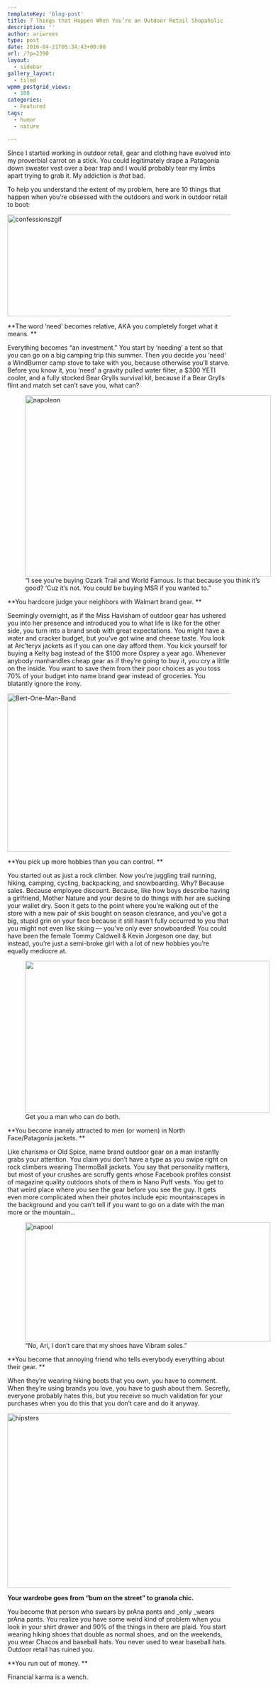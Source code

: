 ```yaml
---
templateKey: 'blog-post'
title: 7 Things that Happen When You’re an Outdoor Retail Shopaholic
description: ''
author: ariwrees
type: post
date: 2016-04-21T05:34:43+00:00
url: /?p=2390
layout:
  - sidebar
gallery_layout:
  - tiled
wpmm_postgrid_views:
  - 108
categories:
  - Featured
tags:
  - humor
  - nature

---
```

<p style="text-align: left;">
  Since I started working in outdoor retail, gear and clothing have evolved into my proverbial carrot on a stick. You could legitimately drape a Patagonia down sweater vest over a bear trap and I would probably tear my limbs apart trying to grab it. My addiction is <em>that </em>bad.
</p>

To help you understand the extent of my problem, here are 10 things that happen when you&#8217;re obsessed with the outdoors and work in outdoor retail to boot:

<img class="wp-image-2410 aligncenter" src="https://www.igobyari.com/wp-content/uploads/2016/04/confessionszgif-300x124.gif" alt="confessionszgif" width="554" height="229" />

**The word &#8216;need&#8217; becomes relative, AKA you completely forget what it means. **

Everything becomes &#8220;an investment.&#8221; You start by &#8216;needing&#8217; a tent so that you can go on a big camping trip this summer. Then you decide you &#8216;need&#8217; a WindBurner camp stove to take with you, because otherwise you&#8217;ll starve. Before you know it, you &#8216;need&#8217; a gravity pulled water filter, a $300 YETI cooler, and a fully stocked Bear Grylls survival kit, because if a Bear Grylls flint and match set can&#8217;t save you, what can?

<figure id="attachment_2415" aria-describedby="caption-attachment-2415" style="width: 554px" class="wp-caption aligncenter"><img class="wp-image-2415" src="https://www.igobyari.com/wp-content/uploads/2016/04/napoleon-300x221.jpg" alt="napoleon" width="554" height="408" /><figcaption id="caption-attachment-2415" class="wp-caption-text">&#8220;I see you&#8217;re buying Ozark Trail and World Famous. Is that because you think it&#8217;s good? &#8216;Cuz it&#8217;s not. You could be buying MSR if you wanted to.&#8221;</figcaption></figure>

**You hardcore judge your neighbors with Walmart brand gear. **

Seemingly overnight, as if the Miss Havisham of outdoor gear has ushered you into her presence and introduced you to what life is like for the other side, you turn into a brand snob with great expectations. You might have a water and cracker budget, but you&#8217;ve got wine and cheese taste. You look at Arc&#8217;teryx jackets as if you can one day afford them. You kick yourself for buying a Kelty bag instead of the $100 more Osprey a year ago. Whenever anybody manhandles cheap gear as if they&#8217;re going to buy it, you cry a little on the inside. You want to save them from their poor choices as you toss 70% of your budget into name brand gear instead of groceries. You blatantly ignore the irony.

<img class=" wp-image-2412 aligncenter" src="https://www.igobyari.com/wp-content/uploads/2016/04/Bert-One-Man-Band-300x193.gif" alt="Bert-One-Man-Band" width="553" height="356" />

**You pick up more hobbies than you can control. **

You started out as just a rock climber. Now you&#8217;re juggling trail running, hiking, camping, cycling, backpacking, and snowboarding. Why? Because sales. Because employee discount. Because, like how boys describe having a girlfriend, Mother Nature and your desire to do things with her are sucking your wallet dry. Soon it gets to the point where you&#8217;re walking out of the store with a new pair of skis bought on season clearance, and you&#8217;ve got a big, stupid grin on your face because it still hasn&#8217;t fully occurred to you that you might not even like skiing &#8212; you&#8217;ve only ever snowboarded! You could have been the female Tommy Caldwell & Kevin Jorgeson one day, but instead, you&#8217;re just a semi-broke girl with a lot of new hobbies you&#8217;re equally mediocre at.

<figure id="attachment_2419" aria-describedby="caption-attachment-2419" style="width: 551px" class="wp-caption aligncenter"><img class="wp-image-2419" src="https://www.igobyari.com/wp-content/uploads/2016/04/lumbersexual-man-300x186.jpg" alt="" width="551" height="342" /><figcaption id="caption-attachment-2419" class="wp-caption-text">Get you a man who can do both.</figcaption></figure>

**You become inanely attracted to men (or women) in North Face/Patagonia jackets. **

Like charisma or Old Spice, name brand outdoor gear on a man instantly grabs your attention. You claim you don&#8217;t have a type as you swipe right on rock climbers wearing ThermoBall jackets. You say that personality matters, but most of your crushes are scruffy gents whose Facebook profiles consist of magazine quality outdoors shots of them in Nano Puff vests. You get to that weird place where you see the gear before you see the guy. It gets even more complicated when their photos include epic mountainscapes in the background and you can&#8217;t tell if you want to go on a date with the man more or the mountain&#8230;

<figure id="attachment_2421" aria-describedby="caption-attachment-2421" style="width: 553px" class="wp-caption aligncenter"><img class="wp-image-2421" src="https://www.igobyari.com/wp-content/uploads/2016/04/napool-300x146.gif" alt="napool" width="553" height="269" /><figcaption id="caption-attachment-2421" class="wp-caption-text">&#8220;No, Ari, I don&#8217;t care that my shoes have Vibram soles.&#8221;</figcaption></figure>

**You become that annoying friend who tells everybody everything about their gear. **

When they&#8217;re wearing hiking boots that you own, you have to comment. When they&#8217;re using brands you love, you have to gush about them. Secretly, everyone probably hates this, but you receive so much validation for your purchases when you do this that you don&#8217;t care and do it anyway.

<img class=" wp-image-2422 aligncenter" src="https://www.igobyari.com/wp-content/uploads/2016/04/hipsters-300x213.jpg" alt="hipsters" width="554" height="393" />

**Your wardrobe goes from &#8220;bum on the street&#8221; to granola chic.**

You become that person who swears by prAna pants and _only _wears prAna pants. You realize you have some weird kind of problem when you look in your shirt drawer and 90% of the things in there are plaid. You start wearing hiking shoes that double as normal shoes, and on the weekends, you wear Chacos and baseball hats. You never used to wear baseball hats. Outdoor retail has ruined you.

**You run out of money. **

Financial karma is a wench.

&nbsp;